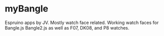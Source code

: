 # myBangle
Espruino apps by JV. Mostly watch face related. Working watch faces for Bangle.js Bangle2.js as well as F07, DK08, and P8 watches.
